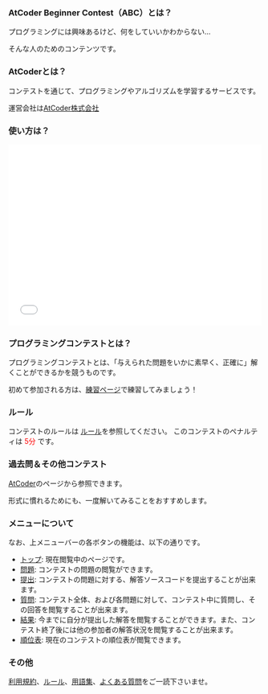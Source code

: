 
<div>

<span>

<span>

### **AtCoder Beginner Contest（ABC）とは？**

<section>
プログラミングには興味あるけど、何をしていいかわからない...

そんな人のためのコンテンツです。

</section>

### **AtCoderとは？**

<section>
コンテストを通じて、プログラミングやアルゴリズムを学習するサービスです。

運営会社は<a href="http://atcoder.co.jp">AtCoder株式会社</a>
</section>

### **使い方は？**

<iframe src="//www.youtube.com/embed/jaQu388rHJA?feature=player_detailpage" width="100%" height="360" frameborder="0" allowfullscreen>

</iframe>

### **プログラミングコンテストとは？**

<section>
プログラミングコンテストとは、「与えられた問題をいかに素早く、正確に」解くことができるかを競うものです。

初めて参加される方は、<a href="http://practice.contest.atcoder.jp/#">練習ページ</a>で練習してみましょう！

</section>

### **ルール**

<section>
コンテストのルールは <a href="https://atcoder.jp/contests/abc122/rules">ルール</a>を参照してください。
このコンテストのペナルティは
<font color="red">5分</font>
です。

</section>

### **過去問＆その他コンテスト**

<section>
<a href="http://www.atcoder.jp">AtCoder</a>のページから参照できます。

形式に慣れるためにも、一度解いてみることをおすすめします。

</section>

### **メニューについて**

<section>
なお、上メニューバーの各ボタンの機能は、以下の通りです。


<ul>

<li>
<a href="https://atcoder.jp/contests/abc122#">トップ</a>: 現在閲覧中のページです。
</li>

<li>
<a href="https://atcoder.jp/contests/abc122/assignments">問題</a>: コンテストの問題の閲覧ができます。
</li>

<li>
<a href="https://atcoder.jp/contests/abc122/submit">提出</a>: コンテストの問題に対する、解答ソースコードを提出することが出来ます。
</li>

<li>
<a href="https://atcoder.jp/contests/abc122/clarifications">質問</a>: コンテスト全体、および各問題に対して、コンテスト中に質問し、その回答を閲覧することが出来ます。
</li>

<li>
<a href="https://atcoder.jp/contests/abc122/submissions/me">結果</a>: 今までに自分が提出した解答を閲覧することができます。また、コンテスト終了後には他の参加者の解答状況を閲覧することが出来ます。
</li>

<li>
<a href="https://atcoder.jp/contests/abc122/standings">順位表</a>: 現在のコンテストの順位表が閲覧できます。
</li>

</ul>

</section>

### **その他**

<section>
<a href="https://atcoder.jp/contests/abc122/tos">利用規約</a>、<a href="https://atcoder.jp/contests/abc122/rules">ルール</a>、<a href="https://atcoder.jp/contests/abc122/glossary">用語集</a>、<a href="https://atcoder.jp/contests/abc122/faq">よくある質問</a>をご一読下さいませ。

</section>

</span>

</span>

</div>
